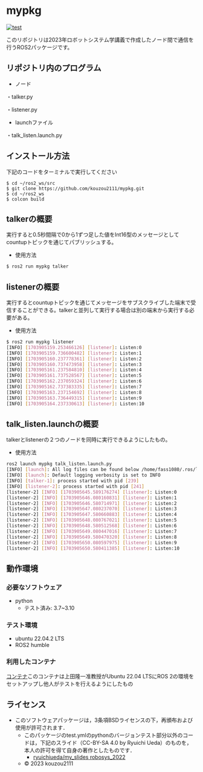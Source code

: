 # mypkg
[![test](https://github.com/kouzou2111/mypkg/actions/workflows/test.yml/badge.svg)](https://github.com/kouzou2111/mypkg/actions/workflows/test.yml)

このリポジトリは2023年ロボットシステム学講義で作成したノード間で通信を行うROS2パッケージです。


## リポジトリ内のプログラム
* ノード

・talker.py

・listener.py


* launchファイル

・talk_listen.launch.py

## インストール方法
下記のコードをターミナルで実行してください
```
$ cd ~/ros2_ws/src
$ git clone https://github.com/kouzou2111/mypkg.git
$ cd ~/ros2_ws
$ colcon build
```

## talkerの概要

実行すると0.5秒間隔で0から1ずつ足した値をInt16型のメッセージとしてcountupトピックを通じてパブリッシュする。

* 使用方法

```bash
$ ros2 run mypkg talker
```
## listenerの概要

実行するとcountupトピックを通じてメッセージをサブスクライブした端末で受信することができる。talkerと並列して実行する場合は別の端末から実行する必要がある。

* 使用方法

```bash
$ ros2 run mypkg listener
[INFO] [1703905159.253466126] [listener]: Listen:0
[INFO] [1703905159.736600482] [listener]: Listen:1
[INFO] [1703905160.237778361] [listener]: Listen:2
[INFO] [1703905160.737473958] [listener]: Listen:3
[INFO] [1703905161.237584810] [listener]: Listen:4
[INFO] [1703905161.737528567] [listener]: Listen:5
[INFO] [1703905162.237059324] [listener]: Listen:6
[INFO] [1703905162.737383335] [listener]: Listen:7
[INFO] [1703905163.237154692] [listener]: Listen:8
[INFO] [1703905163.736449315] [listener]: Listen:9
[INFO] [1703905164.237330613] [listener]: Listen:10
```

## talk_listen.launchの概要

talkerとlistenerの２つのノードを同時に実行できるようにしたもの。

* 使用方法

```bash
ros2 launch mypkg talk_listen.launch.py
[INFO] [launch]: All log files can be found below /home/fass1080/.ros/log/2023-12-30-12-07-24-810757-DESKTOP-TTGLLEK-237
[INFO] [launch]: Default logging verbosity is set to INFO
[INFO] [talker-1]: process started with pid [239]
[INFO] [listener-2]: process started with pid [241]
[listener-2] [INFO] [1703905645.589176274] [listener]: Listen:0
[listener-2] [INFO] [1703905646.080160831] [listener]: Listen:1
[listener-2] [INFO] [1703905646.580714971] [listener]: Listen:2
[listener-2] [INFO] [1703905647.080237070] [listener]: Listen:3
[listener-2] [INFO] [1703905647.580660883] [listener]: Listen:4
[listener-2] [INFO] [1703905648.080767021] [listener]: Listen:5
[listener-2] [INFO] [1703905648.580512568] [listener]: Listen:6
[listener-2] [INFO] [1703905649.080447016] [listener]: Listen:7
[listener-2] [INFO] [1703905649.580470320] [listener]: Listen:8
[listener-2] [INFO] [1703905650.080597975] [listener]: Listen:9
[listener-2] [INFO] [1703905650.580411385] [listener]: Listen:10
```

## 動作環境
### 必要なソフトウェア　
* python
  * テスト済み: 3.7~3.10


### テスト環境
* ubuntu 22.04.2 LTS
* ROS2 humble

### 利用したコンテナ
[コンテナ](https://hub.docker.com/layers/ryuichiueda/ubuntu22.04-ros2/latest/images/sha256-0e1773bc6f12b57172c8818aac36aeb97ca13269028028d49ad5f6f8cc0d6204?context=explore)このコンテナは上田隆一准教授がUbuntu 22.04 LTSにROS 2の環境をセットアップし他人がテストを行えるようにしたもの

## ライセンス
* このソフトウェアパッケージは，3条項BSDライセンスの下，再頒布および使用が許可されます．
    * このパッケージのtest.ymlのpythonのバージョンテスト部分以外のコードは，下記のスライド（CC-BY-SA 4.0 by Ryuichi Ueda）のものを，本人の許可を得て自身の著作としたものです．
         * [ryuichiueda/my_slides robosys_2022](https://github.com/ryuichiueda/my_slides/tree/master/robosys_2022)
    * © 2023 kouzou2111
